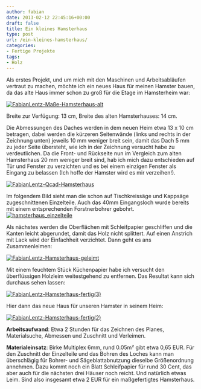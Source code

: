 ```yaml
---
author: fabian
date: 2013-02-12 22:45:16+00:00
draft: false
title: Ein kleines Hamsterhaus
type: post
url: /ein-kleines-hamsterhaus/
categories:
- Fertige Projekte
tags:
- Holz
---
```


Als erstes Projekt, und um mich mit den Maschinen und Arbeitsabläufen vertraut zu machen, möchte ich ein neues Haus für meinen Hamster bauen, da das alte Haus immer schon zu groß für die Etage im Hamsterheim war:

[![FabianLentz-Maße-Hamsterhaus-alt](/wp-content/uploads/2013/02/FabianLentz-Maße-Hamsterhaus-alt-300x201.jpg)
](/wp-content/uploads/2013/02/FabianLentz-Maße-Hamsterhaus-alt.jpg)

<!-- more -->

Breite zur Verfügung: 13 cm, Breite des alten Hamsterhauses: 14 cm.

Die Abmessungen des Daches werden in dem neuen Heim etwa 13 x 10 cm betragen, dabei werden die kürzeren Seitenwände (links und rechts in der Zeichnung unten) jeweils 10 mm weniger breit sein, damit das Dach 5 mm zu jeder Seite übersteht, wie ich in der Zeichnung versucht habe zu verdeutlichen. Da die Front- und Rückseite nun im Vergleich zum alten Hamsterhaus 20 mm weniger breit sind, hab ich mich dazu entschieden auf Tür und Fenster zu verzichten und es bei einem einzigen Fenster als Eingang zu belassen (Ich hoffe der Hamster wird es mir verzeihen!).

[![FabianLentz-Qcad-Hamsterhaus](/wp-content/uploads/2013/02/FabianLentz-Qcad-Hamsterhaus-300x242.png)
](/wp-content/uploads/2013/02/FabianLentz-Qcad-Hamsterhaus.png)


Im folgendem Bild sieht man die schon auf Tischkreissäge und Kappsäge zugeschnittenen Einzelteile. Auch das 40mm Eingangsloch wurde bereits mit einem entsprechenden Forstnerbohrer gebohrt.[![hamsterhaus_einzelteile](http://kellerautomat.com/ebkwordpress/wp-content/uploads/2013/01/hamsterhaus_einzelteile-300x281.jpg)
](http://kellerautomat.com/ebkwordpress/wp-content/uploads/2013/01/hamsterhaus_einzelteile.jpg)


Als nächstes werden die Oberflächen mit Schleifpapier geschliffen und die Kanten leicht abgerundet, damit das Holz nicht splittert. Auf einen Anstrich mit Lack wird der Einfachheit verzichtet. Dann geht es ans Zusammenleimen:

[![FabianLentz-Hamsterhaus-geleimt](/wp-content/uploads/2013/02/FabianLentz-Hamsterhaus-geleimt-300x200.jpg)
](/wp-content/uploads/2013/02/FabianLentz-Hamsterhaus-geleimt.jpg)

Mit einem feuchtem Stück Küchenpapier habe ich versucht den überflüssigen Holzleim weitestgehend zu entfernen. Das Resultat kann sich durchaus sehen lassen:

[![FabianLentz-Hamsterhaus-fertig(3)](/wp-content/uploads/2013/02/FabianLentz-Hamsterhaus-fertig3-300x279.jpg)
](/wp-content/uploads/2013/02/FabianLentz-Hamsterhaus-fertig3.jpg)

Hier dann das neue Haus für unseren Hamster in seinem Heim:

[![FabianLentz-Hamsterhaus-fertig(2)](/wp-content/uploads/2013/02/FabianLentz-Hamsterhaus-fertig2-200x300.jpg)
](/wp-content/uploads/2013/02/FabianLentz-Hamsterhaus-fertig2.jpg)



**Arbeitsaufwand**: Etwa 2 Stunden für das Zeichnen des Planes, Materialsuche, Abmessen und Zuschnitt und Verleimen.

**Materialeinsatz**: Birke Multiplex 6mm, rund 0.05m² gibt etwa 0,65 EUR. Für den Zuschnitt der Einzelteile und das Bohren des Loches kann man überschlägig für Bohrer- und Sägeblattabnutzung dieselbe Größenordnung annehmen. Dazu kommt noch ein Blatt Schleifpapier für rund 30 Cent, das aber auch für die nächsten drei Häuser noch reicht. Und natürlich etwas Leim. Sind also insgesamt etwa 2 EUR für ein maßgefertigtes Hamsterhaus.
